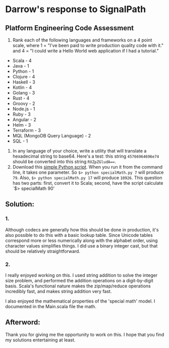 # Darrow's response to SignalPath
## Platform Engineering Code Assessment
1. Rank each of the following languages and frameworks on a 4 point scale, where 1 = "I've been paid to write production quality code with it." and 4 = "I could write a Hello World web application if I had a tutorial."
  * Scala - 4
  * Java - 1
  * Python - 1
  * Clojure - 4
  * Haskell - 3
  * Kotlin - 4
  * Golang - 3
  * Rust - 4
  * Groovy - 2
  * Node.js - 1
  * Ruby - 3
  * Angular - 2
  * Helm - 3
  * Terraform - 3
  * MQL (MongoDB Query Language) - 2
  * SQL - 1
  
1. In any language of your choice, write a utility that will translate a hexadecimal string to base64. Here's a test: this string `45766964696e74` should be converted into this string `RXZpZGludA==`.
1. Download this [simple Python script](https://github.com/SignalPath/CodeTests/blob/master/specialMath.py). When you run it from the command line, it takes one parameter. So `$> python specialMath.py 7` will produce `79`. Also, `$> python specialMath.py 17` will produce `10926`. This question has two parts: first, convert it to Scala; second, have the script calculate `$> specialMath 90'

## Solution:

### 1. 

Although codecs are generally how this should be done in production, it's also possible to do this with a basic lookup table.
Since Unicode tables correspond more or less numerically along with the alphabet order, using character values simplifies things.
I did use a binary integer cast, but that should be relatively straightforward.

### 2. 

I really enjoyed working on this. I used string addition to solve the integer size problem, and performed the addition operations on a digit-by-digit basis. Scala's functional nature makes the zip/map/reduce operations incredibly fast, and makes string addition very fast. 

I also enjoyed the mathematical properties of the 'special math' model. I documented in the Main.scala file the math.


## Afterword:

Thank you for giving me the opportunity to work on this. I hope that you find my solutions entertaining at least.


